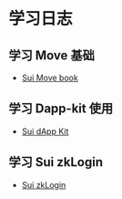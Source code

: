 # 学习日志

## 学习 Move 基础
- [Sui Move book](https://sui-book.com/basic/index.html)

## 学习 Dapp-kit 使用
- [Sui dApp Kit](https://sui-typescript-docs.vercel.app/dapp-kit)

## 学习 Sui zkLogin
- [Sui zkLogin](https://docs.sui.io/concepts/cryptography/zklogin)